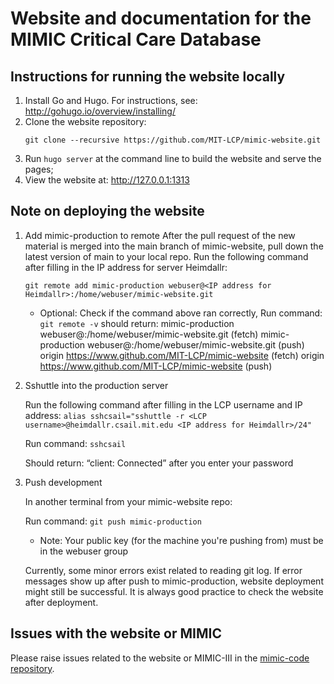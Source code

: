 # Website and documentation for the MIMIC Critical Care Database

## Instructions for running the website locally

1. Install Go and Hugo. For instructions, see: http://gohugo.io/overview/installing/
2. Clone the website repository:
   ```
   git clone --recursive https://github.com/MIT-LCP/mimic-website.git
   ```
3. Run ```hugo server``` at the command line to build the website and serve the pages;
4. View the website at: http://127.0.0.1:1313

## Note on deploying the website

1. Add mimic-production to remote
   After the pull request of the new material is merged into the main branch of mimic-website, pull down the latest version of main to your  local repo. Run the following command after filling in the IP address for server Heimdallr:
 
   `git remote add mimic-production webuser@<IP address for Heimdallr>:/home/webuser/mimic-website.git`
 
   * Optional: Check if the command above ran correctly,
   Run command: `git remote -v`
   should return:
   mimic-production webuser@<IP address for Heimdallr>:/home/webuser/mimic-website.git (fetch)
   mimic-production webuser@<IP address for Heimdallr>:/home/webuser/mimic-website.git (push)
   origin   https://www.github.com/MIT-LCP/mimic-website (fetch)
   origin   https://www.github.com/MIT-LCP/mimic-website (push)
 
2. Sshuttle into the production server
 
   Run the following command after filling in the  LCP username and IP address: `alias sshcsail="sshuttle -r <LCP    username>@heimdallr.csail.mit.edu <IP address for Heimdallr>/24"`
 
   Run command: `sshcsail`
 
   Should return:  “client: Connected” after you enter your password
 
3. Push development
 
   In another terminal from your mimic-website repo:
 
   Run command: `git push mimic-production`


   * Note:
   Your public key (for the machine you're pushing from) must be in the webuser group

   Currently, some minor errors exist related to reading git log. If error messages show up after push to mimic-production, website deployment might still be successful. It is always good practice to check the website after deployment.

## Issues with the website or MIMIC

Please raise issues related to the website or MIMIC-III in the [mimic-code repository](https://github.com/mit-lcp/mimic-code).
